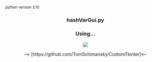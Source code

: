 <small>python version 3.10</small>


<h3 align="center">  hashVarGui.py</h3>
<h3 align="center"> Using...</h3>
    <p align="center">
    <picture>
        <source media="(prefers-color-scheme: dark)" srcset="./images/CustomTkinter_logo_dark.png">
        <img src="./images/CustomTkinter_logo_light.png">
    </picture>
    </p>
<div align="center">
--> [https://github.com/TomSchimansky/CustomTkinter]<--
